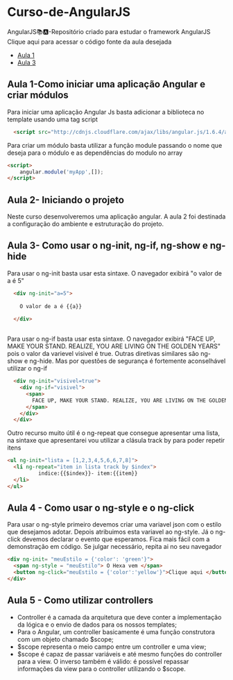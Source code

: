 # Curso-de-AngularJS
AngularJS📚🅰️-Repositório criado para estudar o framework AngularJS
Clique aqui para acessar o código fonte da aula desejada
- [Aula 1](https://github.com/lramon2001/Curso-de-AngularJS/blob/main/aula1.html)
- [Aula 3](https://github.com/lramon2001/Curso-de-AngularJS/blob/main/aula3.html)

## Aula 1-Como iniciar uma aplicação Angular e criar módulos

Para iniciar uma aplicação Angular Js basta adicionar a biblioteca no template usando uma tag script 

```html
  <script src="http://cdnjs.cloudflare.com/ajax/libs/angular.js/1.6.4/angular.min.js"></script>
```

Para criar um módulo basta utilizar a função module passando o nome que deseja para o módulo e as dependências do modulo no array

```html
<script>
    angular.module('myApp',[]);
</script>

```

## Aula 2- Iniciando o projeto

Neste curso desenvolveremos uma aplicação angular. A aula 2 foi destinada a configuração do ambiente e estruturação do projeto.

## Aula 3- Como usar o ng-init, ng-if,  ng-show e ng-hide

Para usar o ng-init basta usar esta sintaxe. O navegador exibirá "o valor de a é 5"
```html
  <div ng-init="a=5"> 
  
    O valor de a é {{a}}
  
  </div>
  
```
Para usar o ng-if basta usar esta sintaxe. O navegador exibirá "FACE UP, MAKE YOUR STAND. REALIZE, YOU ARE LIVING ON THE GOLDEN YEARS" pois o valor da varievel visivel é true. Outras diretivas similares são ng-show e ng-hide. Mas por questões de segurança é fortemente aconselhável utilizar o ng-if
```html
  <div ng-init="visivel=true">
    <div ng-if="visivel">
      <span>
        FACE UP, MAKE YOUR STAND. REALIZE, YOU ARE LIVING ON THE GOLDEN YEARS
      </span>
    </div>
  </div>
```
Outro recurso muito útil é o ng-repeat que consegue apresentar uma lista, na sintaxe que apresentarei vou utilizar a clásula track by para poder repetir itens
```html
<ul ng-init="lista = [1,2,3,4,5,6,6,7,8]">
  <li ng-repeat="item in lista track by $index">
          indice:{{$index}}- item:{{item}}
  </li>
</ul>
```

## Aula 4 - Como usar o ng-style e o ng-click

Para usar o ng-style primeiro devemos criar uma variavel json com o estilo que desejamos adotar. Depois atribuimos esta variavel ao ng-style. Já o ng-click devemos declarar o evento que esperamos. Fica mais fácil com a demonstração em código. Se julgar necessário, repita ai no seu navegador
```html
<div ng-init= "meuEstilo = {'color': 'green'}">
  <span ng-style = "meuEstilo"> O Hexa vem </span>
  <button ng-click="meuEstilo = {'color':'yellow'}">Clique aqui </button>
</div>
```

## Aula 5 - Como utilizar controllers

- Controller é a camada da arquitetura que deve conter a implementação da lógica e o envio de dados para os nossos templates;
- Para o Angular, um controller basicamente é uma função construtora com um objeto chamado $scope;
- $scope representa o meio campo entre um controller e uma view;
- $scope é capaz de passar variáveis e até mesmo funções do controller para a view. O inverso também é válido: é possível repassar informações da view para o controller utilizando o $scope.
